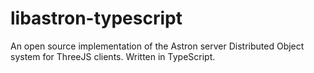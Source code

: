 # libastron-typescript
An open source implementation of the Astron server Distributed Object system for ThreeJS clients. Written in TypeScript.
